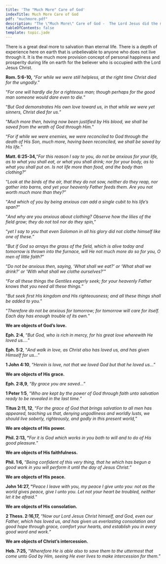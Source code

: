 ```yaml
---
title: 'The "Much More" Care of God'
indexTitle: Much More Care of God
pdf: "muchmore.pdf"
description: "The \"Much More\" Care of God -  The Lord Jesus did the most for us when He died on the Cross. In the Christian life He does much more than the most for us."
tableOfContents: false
template: topic.jade
---
```


There is a great deal more to salvation than eternal life. There is a depth of experience here on earth that is unbelievable to anyone who does not live through it. It is the much more provision concept of personal happiness and prosperity during life on earth for the believer who is occupied with the Lord Jesus Christ.

**Rom. 5:6-10,** “_For while we were still helpless, at the right time Christ died for the ungodly._”

“_For one will hardly die for a righteous man; though perhaps for the good man someone would dare even to die._”

“_But God demonstrates His own love toward us, in that while we were yet sinners, Christ died for us._”

“_Much more then, having now been justified by His blood, we shall be saved from the wrath of God through Him._”

“_For if while we were enemies, we were reconciled to God through the death of His Son, much more, having been reconciled, we shall be saved by His life._”

**Matt. 6:25-34,**“_For this reason I say to you, do not be anxious for your life, as to what you shall eat, or what you shall drink; nor for your body, as to what you shall put on. Is not life more than food, and the body than clothing?_”

“_Look at the birds of the air, that they do not sow, neither do they reap, nor gather into barns, and yet your heavenly Father feeds them. Are you not worth much more than they?_”

“_And which of you by being anxious can add a single cubit to his life’s span?_”

“_And why are you anxious about clothing? Observe how the lilies of the field grow; they do not toil nor do they spin,_”

“_yet I say to you that even Solomon in all his glory did not clothe himself like one of these._”

“_But if God so arrays the grass of the field, which is alive today and tomorrow is thrown into the furnace, will He not much more do so for you, O men of little faith?_”

“_Do not be anxious then, saying, ‘What shall we eat?’ or ‘What shall we drink?’ or ‘With what shall we clothe ourselves?’_”

“_For all these things the Gentiles eagerly seek; for your heavenly Father knows that you need all these things._”

“_But seek first His kingdom and His righteousness; and all these things shall be added to you._”

“_Therefore do not be anxious for tomorrow; for tomorrow will care for itself. Each day has enough trouble of its own._”

**We are objects of God’s love.**

**Eph. 2:4**, “_But God, who is rich in mercy, for his great love wherewith He loved us…._”

**Eph. 5:2**, “_And walk in love, as Christ also has loved us, and has given Himself for us…_”

**1 John 4:10**, “_Herein is love, not that we loved God but that he loved us…_”

**We are objects of His grace.**

**Eph. 2:8,9**, “_By grace you are saved…_”

**1 Peter 1:5**, “_Who are kept by the power of God through faith unto salvation ready to be revealed in the last time._”

**Titus 2:11, 12**, “_For the grace of God that brings salvation to all men has appeared, teaching us that, denying ungodliness and worldly lusts, we should live soberly, righteously, and godly in this present world,_”

**We are objects of His power.**

**Phil. 2:13, “**_For it is God which works in you both to will and to do of His good pleasure._”

**We are objects of His faithfulness.**

**Phil. 1:6,** “_Being confident of this very thing, that he which has begun a good work in you will perform it until the day of Jesus Christ._”

**We are objects of His peace.**

**John 14:27, “**_Peace I leave with you, my peace I give unto you: not as the world gives peace, give I unto you. Let not your heart be troubled, neither let it be afraid._”

**We are objects of His consolation.**

**2 Thess. 2:16,17,** “_Now our Lord Jesus Christ himself, and God, even our Father, which has loved us, and has given us everlasting consolation and good hope through grace, comfort your hearts, and establish you in every good word and work._”

**We are objects of Christ’s intercession.**

**Heb. 7:25,** “_Wherefore He is able also to save them to the uttermost that come unto God by Him, seeing He ever lives to make intercession for them._”

